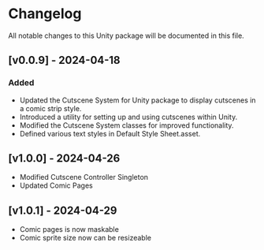 # Changelog

All notable changes to this Unity package will be documented in this file.

## [v0.0.9] - 2024-04-18

### Added

+ Updated the Cutscene System for Unity package to display cutscenes in a comic strip style.
+ Introduced a utility for setting up and using cutscenes within Unity.
+ Modified the Cutscene System classes for improved functionality.
+ Defined various text styles in Default Style Sheet.asset.


## [v1.0.0] - 2024-04-26

+ Modified Cutscene Controller Singleton 
+ Updated Comic Pages


## [v1.0.1] - 2024-04-29

+ Comic pages is now maskable
+ Comic sprite size now can be resizeable
